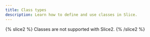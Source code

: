 ```yaml
---
title: Class types
description: Learn how to define and use classes in Slice.
---
```


{% slice2 %}
Classes are not supported with Slice2.
{% /slice2 %}
